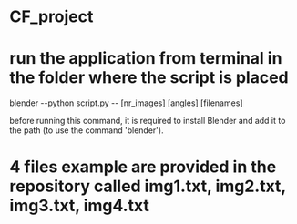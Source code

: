 # CF_project

# run the application from terminal in the folder where the script is placed
blender --python script.py -- [nr_images] [angles] [filenames]

before running this command, it is required to install Blender and add it to the path (to use the command 'blender').

# 4 files example are provided in the repository called img1.txt, img2.txt, img3.txt, img4.txt